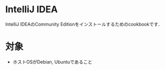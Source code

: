 # IntelliJ IDEA
IntelliJ IDEAのCommunity Editionをインストールするためのcookbookです．

# 対象
- ホストOSがDebian, Ubuntuであること